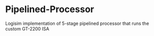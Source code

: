 # Pipelined-Processor
Logisim implementation of 5-stage pipelined processor that runs the custom GT-2200 ISA
